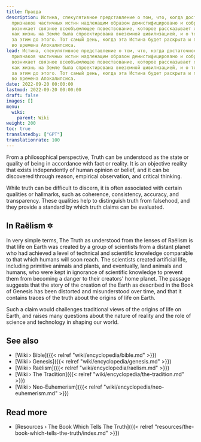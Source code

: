 ```yaml
---
title: Правда
description: Истина, спекулятивное представление о том, что, когда достаточное количество
  признаков частичных истин надлежащим образом демистифицировано и собрано воедино,
  возникает связное всеобъемлющее повествование, которое рассказывает хроники о том,
  как жизнь на Земле была спроектирована внеземной цивилизацией, и о том, что последовало
  за этим до этого. Тот самый день, когда эта Истина будет раскрыта и пересказана
  во времена Апокалипсиса.
lead: Истина, спекулятивное представление о том, что, когда достаточное количество
  признаков частичных истин надлежащим образом демистифицировано и собрано воедино,
  возникает связное всеобъемлющее повествование, которое рассказывает хроники о том,
  как жизнь на Земле была спроектирована внеземной цивилизацией, и о том, что последовало
  за этим до этого. Тот самый день, когда эта Истина будет раскрыта и пересказана
  во времена Апокалипсиса.
date: 2022-09-20 00:00:00
lastmod: 2022-09-20 00:00:00
draft: false
images: []
menu:
  wiki:
    parent: Wiki
weight: 200
toc: true
translatedby: ["GPT"]
translationrate: 100
---
```


From a philosophical perspective, Truth can be understood as the state or quality of being in accordance with fact or reality. It is an objective reality that exists independently of human opinion or belief, and it can be discovered through reason, empirical observation, and critical thinking.

While truth can be difficult to discern, it is often associated with certain qualities or hallmarks, such as coherence, consistency, accuracy, and transparency. These qualities help to distinguish truth from falsehood, and they provide a standard by which truth claims can be evaluated.

## In Raëlism 🔯

In very simple terms, The Truth as understood from the lenses of Raëlism is that life on Earth was created by a group of scientists from a distant planet who had achieved a level of technical and scientific knowledge comparable to that which humans will soon reach. The scientists created artificial life, including primitive animals and plants, and eventually, land animals and humans, who were kept in ignorance of scientific knowledge to prevent them from becoming a danger to their creators' home planet. The passage suggests that the story of the creation of the Earth as described in the Book of Genesis has been distorted and misunderstood over time, and that it contains traces of the truth about the origins of life on Earth.

Such a claim would challenges traditional views of the origins of life on Earth, and raises many questions about the nature of reality and the role of science and technology in shaping our world.

## See also

- [Wiki › Bible]({{< relref "wiki/encyclopedia/bible.md" >}})
- [Wiki › Genesis]({{< relref "wiki/encyclopedia/genesis.md" >}})
- [Wiki › Raëlism]({{< relref "wiki/encyclopedia/raelism.md" >}})
- [Wiki › The Tradition]({{< relref "wiki/encyclopedia/the-tradition.md" >}})
- [Wiki › Neo-Euhemerism]({{< relref "wiki/encyclopedia/neo-euhemerism.md" >}})

## Read more

- [Resources › The Book Which Tells The Truth]({{< relref "resources/the-book-which-tells-the-truth/index.md" >}})
